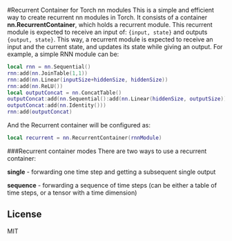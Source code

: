 #Recurrent Container for Torch nn modules
This is a simple and efficient way to create recurrent nn modules in Torch. It consists of a container **nn.RecurrentContainer**, which holds a recurrent module.
This recurrent module is expected to receive an input of: `{input, state}` and outputs `{output, state}`. This way, a recurrent module is expected to receive an input and the
current state, and updates its state while giving an output.
For example, a simple RNN module can be:
```lua
local rnn = nn.Sequential()
rnn:add(nn.JoinTable(1,1))
rnn:add(nn.Linear(inputSize+hiddenSize, hiddenSize))
rnn:add(nn.ReLU())
local outputConcat = nn.ConcatTable()
outputConcat:add(nn.Sequential():add(nn.Linear(hiddenSize, outputSize)):add(nn.LogSoftMax()))
outputConcat:add(nn.Identity()))
rnn:add(outputConcat)
```
And the Recurrent container will be configured as:
```lua
local recurrent = nn.RecurrentContainer(rnnModule)
```

###Recurrent container modes
There are two ways to use a recurrent container:

**single** - forwarding one time step and getting a subsequent single output

**sequence** - forwarding a sequence of time steps (can be either a table of time steps, or a tensor with a time dimension)
## License

MIT
